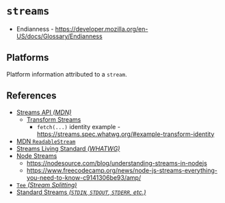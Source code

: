 # `streams`

  - Endianness - https://developer.mozilla.org/en-US/docs/Glossary/Endianness


## Platforms

Platform information attributed to a `stream`.


## References

  - [Streams API _(MDN)_](https://developer.mozilla.org/en-US/docs/Web/API/Streams_API)
    - [Transform Streams](https://streams.spec.whatwg.org/#ts-model)
      - `fetch(...)` identity example - https://streams.spec.whatwg.org/#example-transform-identity
  - [MDN `ReadableStream`](https://developer.mozilla.org/en-US/docs/Web/API/ReadableStream)
  - [Streams Living Standard _(WHATWG)_](https://streams.spec.whatwg.org/)
  - [Node Streams](https://nodejs.org/api/stream.html)
    - https://nodesource.com/blog/understanding-streams-in-nodejs
    - https://www.freecodecamp.org/news/node-js-streams-everything-you-need-to-know-c9141306be93/amp/
  - [`Tee` _(Stream Splitting)_](https://en.m.wikipedia.org/wiki/Tee_(command))
  - [Standard Streams _(`STDIN`, `STDOUT`, `STDERR`, etc.)_](https://en.m.wikipedia.org/wiki/Standard_streams)
